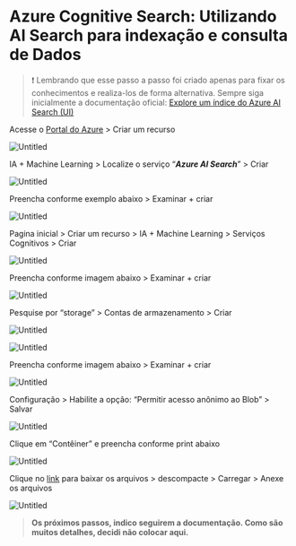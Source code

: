# Azure Cognitive Search: Utilizando AI Search para indexação e consulta de Dados

> ❗ Lembrando que esse passo a passo foi criado apenas para fixar os conhecimentos e realiza-los de forma alternativa. Sempre siga inicialmente a documentação oficial: [Explore um índice do Azure AI Search (UI)](https://microsoftlearning.github.io/mslearn-ai-fundamentals/Instructions/Labs/11-ai-search.html)

Acesse o [Portal do Azure](https://portal.azure.com/#home) > Criar um recurso

![Untitled](Azure%20Cognitive%20Search%20Utilizando%20AI%20Search%20para%20i%201878c51c4cbd435d80e9898eaf566d5e/Untitled.png)

IA + Machine Learning > Localize o serviço “***Azure AI Search***” > Criar

![Untitled](Azure%20Cognitive%20Search%20Utilizando%20AI%20Search%20para%20i%201878c51c4cbd435d80e9898eaf566d5e/Untitled%201.png)

Preencha conforme exemplo abaixo > Examinar + criar

![Untitled](Azure%20Cognitive%20Search%20Utilizando%20AI%20Search%20para%20i%201878c51c4cbd435d80e9898eaf566d5e/Untitled%202.png)

Pagina inicial > Criar um recurso >  IA + Machine Learning > Serviços Cognitivos > Criar

![Untitled](Azure%20Cognitive%20Search%20Utilizando%20AI%20Search%20para%20i%201878c51c4cbd435d80e9898eaf566d5e/Untitled%203.png)

Preencha conforme imagem abaixo > Examinar + criar

![Untitled](Azure%20Cognitive%20Search%20Utilizando%20AI%20Search%20para%20i%201878c51c4cbd435d80e9898eaf566d5e/Untitled%204.png)

Pesquise por “storage” > Contas de armazenamento > Criar

![Untitled](Azure%20Cognitive%20Search%20Utilizando%20AI%20Search%20para%20i%201878c51c4cbd435d80e9898eaf566d5e/Untitled%205.png)

![Untitled](Azure%20Cognitive%20Search%20Utilizando%20AI%20Search%20para%20i%201878c51c4cbd435d80e9898eaf566d5e/Untitled%206.png)

Preencha conforme imagem abaixo > Examinar + criar

![Untitled](Azure%20Cognitive%20Search%20Utilizando%20AI%20Search%20para%20i%201878c51c4cbd435d80e9898eaf566d5e/Untitled%207.png)

Configuração > Habilite a opção: “Permitir acesso anônimo ao Blob” > Salvar

![Untitled](Azure%20Cognitive%20Search%20Utilizando%20AI%20Search%20para%20i%201878c51c4cbd435d80e9898eaf566d5e/Untitled%208.png)

Clique em “Contêiner” e preencha conforme print abaixo

![Untitled](Azure%20Cognitive%20Search%20Utilizando%20AI%20Search%20para%20i%201878c51c4cbd435d80e9898eaf566d5e/Untitled%209.png)

Clique no [link](https://aka.ms/mslearn-coffee-reviews) para baixar os arquivos > descompacte > Carregar > Anexe os arquivos

![Untitled](Azure%20Cognitive%20Search%20Utilizando%20AI%20Search%20para%20i%201878c51c4cbd435d80e9898eaf566d5e/Untitled%2010.png)

> **Os próximos passos, indico seguirem a documentação. Como são muitos detalhes, decidi não colocar aqui.**
>
